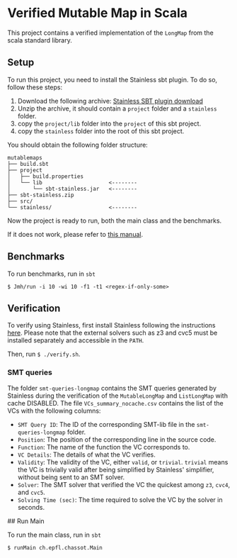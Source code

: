 # Verified Mutable Map in Scala

This project contains a verified implementation of the `LongMap` from the scala standard library.

## Setup

To run this project, you need to install the Stainless sbt plugin. To do so, follow these steps:

1. Download the following archive: [Stainless SBT plugin download]("https://github.com/epfl-lara/stainless/releases/download/v0.9.8.2/sbt-stainless.zip")
2. Unzip the archive, it should contain a `project` folder and a `stainless` folder.
3. copy the `project/lib` folder into the `project` of this sbt project.
4. copy the `stainless` folder into the root of this sbt project.

You should obtain the following folder structure:

```
mutablemaps
├── build.sbt
├── project
│   ├── build.properties
│   └── lib                     <--------
│       └── sbt-stainless.jar   <--------
├── sbt-stainless.zip
├── src/
└── stainless/                  <--------
```

Now the project is ready to run, both the main class and the benchmarks.

If it does not work, please refer to [this manual]("https://epfl-lara.github.io/stainless/installation.html#usage-within-an-existing-project").

## Benchmarks

To run benchmarks, run in `sbt`

```$ Jmh/run -i 10 -wi 10 -f1 -t1 <regex-if-only-some>```

## Verification

To verify using Stainless, first install Stainless following the instructions [here]("github.com/epfl-lara/stainless"). Please note that the external solvers such as z3 and cvc5 must be installed separately and accessible in the `PATH`.

Then, run `$ ./verify.sh`.

### SMT queries

The folder `smt-queries-longmap` contains the SMT queries generated by Stainless during the verification of the `MutableLongMap` and `ListLongMap` with cache DISABLED. The file `VCs_summary_nocache.csv` contains the list of the VCs with the following columns:

- `SMT Query ID`: The ID of the corresponding SMT-lib file in the `smt-queries-longmap` folder.
- `Position`: The position of the corresponding line in the source code.
- `Function`: The name of the function the VC corresponds to.
- `VC Details`: The details of what the VC verifies.
- `Validity`: The validity of the VC, either `valid`, or `trivial`. `trivial` means the VC is trivially valid after being simplified by Stainless' simplifier, without being sent to an SMT solver.
- `Solver`: The SMT solver that verified the VC the quickest among `z3`, `cvc4`, and `cvc5`.
- `Solving Time (sec)`: The time required to solve the VC by the solver in seconds.


## Run Main

To run the main class, run in `sbt`

```$ runMain ch.epfl.chassot.Main```